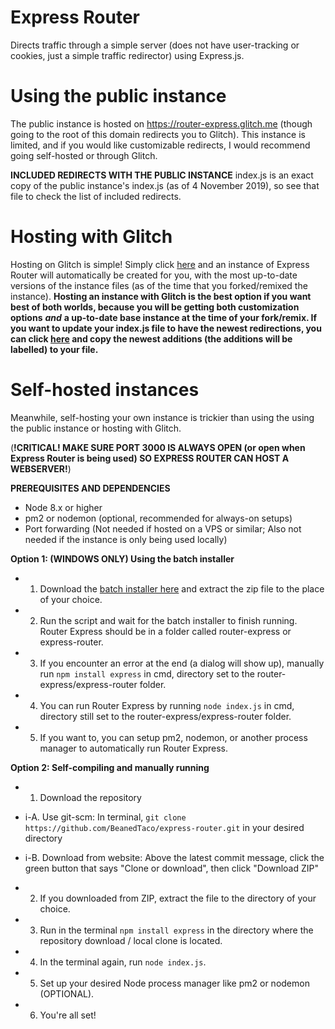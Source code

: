 Express Router
========
Directs traffic through a simple server (does not have user-tracking or cookies, just a simple traffic redirector) using Express.js.

Using the public instance
========
The public instance is hosted on https://router-express.glitch.me (though going to the root of this domain redirects you to Glitch). This instance is limited, and if you would like customizable redirects, I would recommend going self-hosted or through Glitch.

**__INCLUDED REDIRECTS WITH THE PUBLIC INSTANCE__**
index.js is an exact copy of the public instance's index.js (as of 4 November 2019), so see that file to check the list of included redirects.

Hosting with Glitch
========
Hosting on Glitch is simple! Simply click [here](https://glitch.com/edit/#!/remix/router-express) and an instance of Express Router will automatically be created for you, with the most up-to-date versions of the instance files (as of the time that you forked/remixed the instance). **Hosting an instance with Glitch is the best option if you want best of both worlds, because you will be getting both customization options** ***and*** **a up-to-date base instance at the time of your fork/remix. If you want to update your index.js file to have the newest redirections, you can click [here](https://glitch.com/edit/#!/router-express?path=index.js:81:0) and copy the newest additions (the additions will be labelled) to your file.**

Self-hosted instances
========
Meanwhile, self-hosting your own instance is trickier than using the using the public instance or hosting with Glitch.


(**!CRITICAL! MAKE SURE PORT 3000 IS ALWAYS OPEN (or open when Express Router is being used) SO EXPRESS ROUTER CAN HOST A WEBSERVER!**)


**__PREREQUISITES AND DEPENDENCIES__**
- Node 8.x or higher
- pm2 or nodemon (optional, recommended for always-on setups)
- Port forwarding (Not needed if hosted on a VPS or similar; Also not needed if the instance is only being used locally)

**Option 1: (WINDOWS ONLY) Using the batch installer**
- 1. Download the [batch installer here](https://github.com/BeanedTaco/express-router/releases) and extract the zip file to the place of your choice.
- 2. Run the script and wait for the batch installer to finish running. Router Express should be in a folder called router-express or express-router. 
- 3. If you encounter an error at the end (a dialog will show up), manually run ``npm install express`` in cmd, directory set to the router-express/express-router folder.
- 4. You can run Router Express by running ``node index.js`` in cmd, directory still set to the router-express/express-router folder.
- 5. If you want to, you can setup pm2, nodemon, or another process manager to automatically run Router Express.

**Option 2: Self-compiling and manually running**
- 1. Download the repository

 - i-A. Use git-scm: In terminal, ``git clone https://github.com/BeanedTaco/express-router.git`` in your desired directory
  
 - i-B. Download from website: Above the latest commit message, click the green button that says "Clone or download", then click "Download ZIP"
- 2. If you downloaded from ZIP, extract the file to the directory of your choice.
- 3. Run in the terminal ``npm install express`` in the directory where the repository download / local clone is located.
- 4. In the terminal again, run ``node index.js``.
- 5. Set up your desired Node process manager like pm2 or nodemon (OPTIONAL).
- 6. You're all set!
